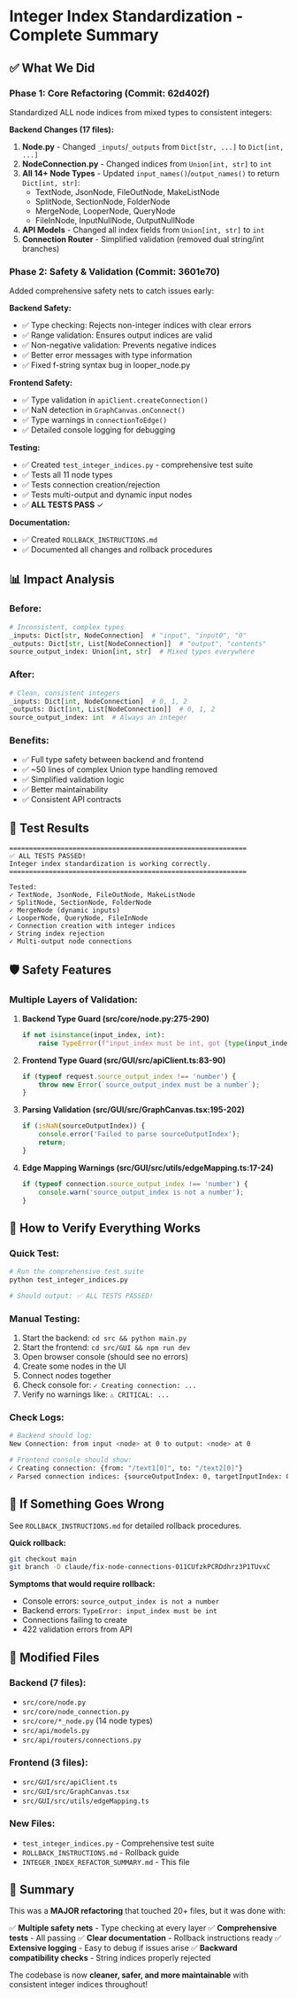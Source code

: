 # Integer Index Standardization - Complete Summary

## ✅ What We Did

### Phase 1: Core Refactoring (Commit: 62d402f)

Standardized ALL node indices from mixed types to consistent integers:

**Backend Changes (17 files):**
1. **Node.py** - Changed `_inputs`/`_outputs` from `Dict[str, ...]` to `Dict[int, ...]`
2. **NodeConnection.py** - Changed indices from `Union[int, str]` to `int`
3. **All 14+ Node Types** - Updated `input_names()`/`output_names()` to return `Dict[int, str]`:
   - TextNode, JsonNode, FileOutNode, MakeListNode
   - SplitNode, SectionNode, FolderNode
   - MergeNode, LooperNode, QueryNode
   - FileInNode, InputNullNode, OutputNullNode
4. **API Models** - Changed all index fields from `Union[int, str]` to `int`
5. **Connection Router** - Simplified validation (removed dual string/int branches)

### Phase 2: Safety & Validation (Commit: 3601e70)

Added comprehensive safety nets to catch issues early:

**Backend Safety:**
- ✅ Type checking: Rejects non-integer indices with clear errors
- ✅ Range validation: Ensures output indices are valid
- ✅ Non-negative validation: Prevents negative indices
- ✅ Better error messages with type information
- ✅ Fixed f-string syntax bug in looper_node.py

**Frontend Safety:**
- ✅ Type validation in `apiClient.createConnection()`
- ✅ NaN detection in `GraphCanvas.onConnect()`
- ✅ Type warnings in `connectionToEdge()`
- ✅ Detailed console logging for debugging

**Testing:**
- ✅ Created `test_integer_indices.py` - comprehensive test suite
- ✅ Tests all 11 node types
- ✅ Tests connection creation/rejection
- ✅ Tests multi-output and dynamic input nodes
- ✅ **ALL TESTS PASS** ✓

**Documentation:**
- ✅ Created `ROLLBACK_INSTRUCTIONS.md`
- ✅ Documented all changes and rollback procedures

## 📊 Impact Analysis

### Before:
```python
# Inconsistent, complex types
_inputs: Dict[str, NodeConnection]  # "input", "input0", "0"
_outputs: Dict[str, List[NodeConnection]]  # "output", "contents"
source_output_index: Union[int, str]  # Mixed types everywhere
```

### After:
```python
# Clean, consistent integers
_inputs: Dict[int, NodeConnection]  # 0, 1, 2
_outputs: Dict[int, List[NodeConnection]]  # 0, 1, 2
source_output_index: int  # Always an integer
```

### Benefits:
- ✅ Full type safety between backend and frontend
- ✅ ~50 lines of complex Union type handling removed
- ✅ Simplified validation logic
- ✅ Better maintainability
- ✅ Consistent API contracts

## 🧪 Test Results

```
============================================================
✅ ALL TESTS PASSED!
Integer index standardization is working correctly.
============================================================

Tested:
✓ TextNode, JsonNode, FileOutNode, MakeListNode
✓ SplitNode, SectionNode, FolderNode
✓ MergeNode (dynamic inputs)
✓ LooperNode, QueryNode, FileInNode
✓ Connection creation with integer indices
✓ String index rejection
✓ Multi-output node connections
```

## 🛡️ Safety Features

### Multiple Layers of Validation:

1. **Backend Type Guard (src/core/node.py:275-290)**
   ```python
   if not isinstance(input_index, int):
       raise TypeError(f"input_index must be int, got {type(input_index).__name__}")
   ```

2. **Frontend Type Guard (src/GUI/src/apiClient.ts:83-90)**
   ```typescript
   if (typeof request.source_output_index !== 'number') {
       throw new Error(`source_output_index must be a number`);
   }
   ```

3. **Parsing Validation (src/GUI/src/GraphCanvas.tsx:195-202)**
   ```typescript
   if (isNaN(sourceOutputIndex)) {
       console.error('Failed to parse sourceOutputIndex');
       return;
   }
   ```

4. **Edge Mapping Warnings (src/GUI/src/utils/edgeMapping.ts:17-24)**
   ```typescript
   if (typeof connection.source_output_index !== 'number') {
       console.warn('source_output_index is not a number');
   }
   ```

## 📝 How to Verify Everything Works

### Quick Test:
```bash
# Run the comprehensive test suite
python test_integer_indices.py

# Should output: ✅ ALL TESTS PASSED!
```

### Manual Testing:
1. Start the backend: `cd src && python main.py`
2. Start the frontend: `cd src/GUI && npm run dev`
3. Open browser console (should see no errors)
4. Create some nodes in the UI
5. Connect nodes together
6. Check console for: `✓ Creating connection: ...`
7. Verify no warnings like: `⚠️ CRITICAL: ...`

### Check Logs:
```bash
# Backend should log:
New Connection: from input <node> at 0 to output: <node> at 0

# Frontend console should show:
✓ Creating connection: {from: "/text1[0]", to: "/text2[0]"}
✓ Parsed connection indices: {sourceOutputIndex: 0, targetInputIndex: 0}
```

## 🔄 If Something Goes Wrong

See `ROLLBACK_INSTRUCTIONS.md` for detailed rollback procedures.

**Quick rollback:**
```bash
git checkout main
git branch -D claude/fix-node-connections-011CUfzkPCRDdhrz3P1TUvxC
```

**Symptoms that would require rollback:**
- Console errors: `source_output_index is not a number`
- Backend errors: `TypeError: input_index must be int`
- Connections failing to create
- 422 validation errors from API

## 📁 Modified Files

### Backend (7 files):
- `src/core/node.py`
- `src/core/node_connection.py`
- `src/core/*_node.py` (14 node types)
- `src/api/models.py`
- `src/api/routers/connections.py`

### Frontend (3 files):
- `src/GUI/src/apiClient.ts`
- `src/GUI/src/GraphCanvas.tsx`
- `src/GUI/src/utils/edgeMapping.ts`

### New Files:
- `test_integer_indices.py` - Comprehensive test suite
- `ROLLBACK_INSTRUCTIONS.md` - Rollback guide
- `INTEGER_INDEX_REFACTOR_SUMMARY.md` - This file

## 🎯 Summary

This was a **MAJOR refactoring** that touched 20+ files, but it was done with:

✅ **Multiple safety nets** - Type checking at every layer
✅ **Comprehensive tests** - All passing
✅ **Clear documentation** - Rollback instructions ready
✅ **Extensive logging** - Easy to debug if issues arise
✅ **Backward compatibility checks** - String indices properly rejected

The codebase is now **cleaner, safer, and more maintainable** with consistent integer indices throughout!
